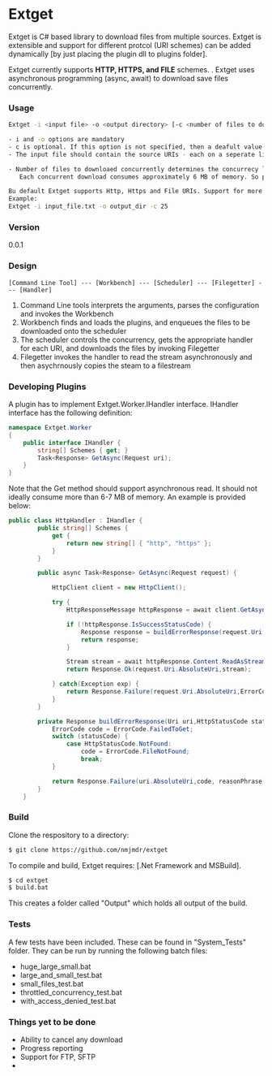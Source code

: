 # Extget

Extget is C# based library to download files from multiple sources. Extget is extensible and support for different protcol (URI schemes) can be added dynamically [by just placing the plugin dll to plugins folder].

Extget currently supports **HTTP, HTTPS, and FILE** schemes. 
.
Extget uses asynchronous programming (async, await) to download save files concurrently. 

### Usage
```sh
Extget -i <input file> -o <output directory> [-c <number of files to download concurrently>]

- i and -o options are mandatory
- c is optional. If this option is not specified, then a deafult value of 20 is used. 
- The input file should contain the source URIs - each on a seperate line

- Number of files to downloaed concurrently determines the concurrecy level. It should be greater than 0. 
   Each concurrent download consumes approximately 6 MB of memory. So provide a concurrency level    depending upon the amount of memory your system has.

Bu default Extget supports Http, Https and File URIs. Support for more protocols can be added by adding plugins to the plugins folder. 
Example:
Extget -i input_file.txt -o output_dir -c 25
```
### Version
0.0.1

### Design
```
[Command Line Tool] --- [Workbench] --- [Scheduler] --- [Filegetter] --- [Handler]
```
1. Command Line tools interprets the arguments, parses the configuration and invokes the Workbench
2. Workbench finds and loads the plugins, and enqueues the files to be downloaded onto the scheduler
3. The scheduler controls the concurrency, gets the appropriate handler for each URI, and downloads the files by invoking Filegetter
4. Filegetter invokes the handler to read the stream asynchronously and then asychrnously copies the steam to a filestream

### Developing Plugins

A plugin has to implement Extget.Worker.IHandler interface. IHandler interface has the following definition:
```C#
namespace Extget.Worker
{
    public interface IHandler {
        string[] Schemes { get; }
        Task<Response> GetAsync(Request uri);
    }
}
```

Note that the Get method should support asynchronous read. It should not ideally consume more than 6-7 MB of memory. An example is provided below:
```C#
public class HttpHandler : IHandler {
        public string[] Schemes {
            get {
                return new string[] { "http", "https" };
            }
        }

        public async Task<Response> GetAsync(Request request) {

            HttpClient client = new HttpClient();

            try {
                HttpResponseMessage httpResponse = await client.GetAsync(request.Uri, HttpCompletionOption.ResponseHeadersRead);

                if (!httpResponse.IsSuccessStatusCode) {
                    Response response = buildErrorResponse(request.Uri,httpResponse.StatusCode, httpResponse.ReasonPhrase);
                    return response;
                }

                Stream stream = await httpResponse.Content.ReadAsStreamAsync();
                return Response.Ok(request.Uri.AbsoluteUri,stream);

            } catch(Exception exp) {
                return Response.Failure(request.Uri.AbsoluteUri,ErrorCode.FailedToGet, string.Format("An exception occured during download: {0}", exp.Message));
            }
        }

        private Response buildErrorResponse(Uri uri,HttpStatusCode statusCode, string reasonPhrase) {
            ErrorCode code = ErrorCode.FailedToGet;
            switch (statusCode) {
                case HttpStatusCode.NotFound:
                    code = ErrorCode.FileNotFound;
                    break;
            }

            return Response.Failure(uri.AbsoluteUri,code, reasonPhrase);
        }
    }
```
### Build

Clone the respository to a directory:
```sh
$ git clone https://github.com/nmjmdr/extget
```
To compile and build, Extget requires: [.Net Framework and MSBuild]. 
```sh
$ cd extget
$ build.bat
```
This creates a folder called "Output" which holds all output of the build.

### Tests

A few tests have been included. These can be found in "System_Tests" folder. They can be run by running the following batch files:
- huge_large_small.bat
- large_and_small_test.bat
- small_files_test.bat
- throttled_concurrency_test.bat
- with_access_denied_test.bat

### Things yet to be done

* Ability to cancel any download
* Progress reporting 
* Support for FTP, SFTP
* 